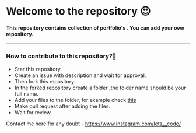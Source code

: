 # Welcome to the repository 😍
#### This repository contains collection of portfolio's . You can add your own repository.

<hr>

### How to contribute to this repository?🧐

* Star this repository.
* Create an issue with description and wait for approval.
* Then fork this repository.
* In the forked repository create a folder ,the folder name should be your full name.
* Add your files to the folder, for example check [this]()
* Make pull request after adding the files.
* Wait for review.

Contact me here for any doubt - https://www.instagram.com/lets__code/
